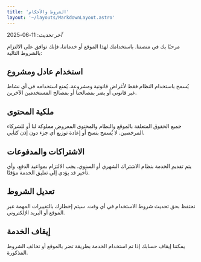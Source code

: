 ```yaml
---
title: 'الشروط والأحكام'
layout: '~/layouts/MarkdownLayout.astro'
---
```


_آخر تحديث_: 11-06-2025

مرحبًا بك في منصتنا. باستخدامك لهذا الموقع أو خدماتنا، فإنك توافق على الالتزام بالشروط التالية:

## استخدام عادل ومشروع

يُسمح باستخدام النظام فقط لأغراض قانونية ومشروعة. يُمنع استخدامه في أي نشاط غير قانوني أو يضر بمصالحنا أو بمصالح المستخدمين الآخرين.

## ملكية المحتوى

جميع الحقوق المتعلقة بالموقع والنظام والمحتوى المعروض مملوكة لنا أو للشركاء المرخصين. لا يُسمح بنسخ أو إعادة توزيع أي جزء دون إذن كتابي.

## الاشتراكات والمدفوعات
يتم تقديم الخدمة بنظام الاشتراك الشهري أو السنوي. يجب الالتزام بمواعيد الدفع، وأي تأخير قد يؤدي إلى تعليق الخدمة مؤقتًا.

## تعديل الشروط
نحتفظ بحق تحديث شروط الاستخدام في أي وقت. سيتم إخطارك بالتغييرات المهمة عبر الموقع أو البريد الإلكتروني.

## إيقاف الخدمة
يمكننا إيقاف حسابك إذا تم استخدام الخدمة بطريقة تضر بالموقع أو تخالف الشروط المذكورة.
